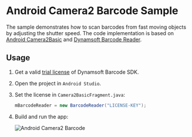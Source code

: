 # Android Camera2 Barcode Sample
The sample demonstrates how to scan barcodes from fast moving objects by adjusting the shutter speed. The code implementation is based on [Android Camera2Basic](https://github.com/googlesamples/android-Camera2Basic) and [Dynamsoft Barcode Reader](https://www.dynamsoft.com/Products/barcode-scanner-sdk-android.aspx). 

## Usage
1. Get a valid [trial license](https://www.dynamsoft.com/CustomerPortal/Portal/Triallicense.aspx) of Dynamsoft Barcode SDK.
2. Open the project in `Android Studio`.
3. Set the license in `Camera2BasicFragment.java`:

    ```java
    mBarcodeReader = new BarcodeReader("LICENSE-KEY"); 
    ```

4. Build and run the app:

    ![Android Camera2 Barcode](https://www.codepool.biz/wp-content/uploads/2019/05/android-camera2-barcode.gif)


